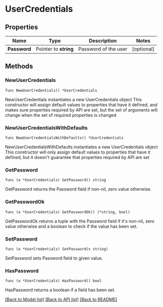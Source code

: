 # UserCredentials

## Properties

Name | Type | Description | Notes
------------ | ------------- | ------------- | -------------
**Password** | Pointer to **string** | Password of the user | [optional] 

## Methods

### NewUserCredentials

`func NewUserCredentials() *UserCredentials`

NewUserCredentials instantiates a new UserCredentials object
This constructor will assign default values to properties that have it defined,
and makes sure properties required by API are set, but the set of arguments
will change when the set of required properties is changed

### NewUserCredentialsWithDefaults

`func NewUserCredentialsWithDefaults() *UserCredentials`

NewUserCredentialsWithDefaults instantiates a new UserCredentials object
This constructor will only assign default values to properties that have it defined,
but it doesn't guarantee that properties required by API are set

### GetPassword

`func (o *UserCredentials) GetPassword() string`

GetPassword returns the Password field if non-nil, zero value otherwise.

### GetPasswordOk

`func (o *UserCredentials) GetPasswordOk() (*string, bool)`

GetPasswordOk returns a tuple with the Password field if it's non-nil, zero value otherwise
and a boolean to check if the value has been set.

### SetPassword

`func (o *UserCredentials) SetPassword(v string)`

SetPassword sets Password field to given value.

### HasPassword

`func (o *UserCredentials) HasPassword() bool`

HasPassword returns a boolean if a field has been set.


[[Back to Model list]](../README.md#documentation-for-models) [[Back to API list]](../README.md#documentation-for-api-endpoints) [[Back to README]](../README.md)


